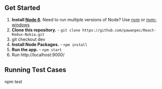 

## Get Started
1. **Install [Node 6](https://nodejs.org)**. Need to run multiple versions of Node? Use [nvm](https://github.com/creationix/nvm) or [nvm-windows](https://github.com/coreybutler/nvm-windows)
2. **Clone this repository.** - `git clone https://github.com/pawanpec/React-Redux-Nokia.git`
3. git checkout dev
4. **Install Node Packages.** - `npm install`
5. **Run the app.** - `npm start`
6. Run http://localhost:9000/

## Running Test Cases
npm test

